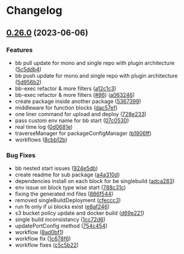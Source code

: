 # Changelog

## [0.26.0](https://github.com/appblocks-hub/BB-CLI/compare/0.25.0...v0.26.0) (2023-06-06)


### Features

* bb pull update for mono and single repo with plugin architecture ([5c5ddb4](https://github.com/appblocks-hub/BB-CLI/commit/5c5ddb474b99dda069d2cb92596408b1c3f1da8e))
* bb push update for mono and single repo with plugin architecture ([5d956b2](https://github.com/appblocks-hub/BB-CLI/commit/5d956b29996b780a7106cada204ec2421c132ccc))
* bb-exec refactor & more filters ([a12c1c3](https://github.com/appblocks-hub/BB-CLI/commit/a12c1c3d572b563a8ae3a68653475d410a985ee1))
* bb-exec refactor & more filters ([#86](https://github.com/appblocks-hub/BB-CLI/issues/86)) ([a063246](https://github.com/appblocks-hub/BB-CLI/commit/a063246e259b801cb377d6ac0585bbcdb92d0a4f))
* create package inside another package ([5367399](https://github.com/appblocks-hub/BB-CLI/commit/53673993ab26960498855a22cdeb298dd0920bd8))
* middleware for function blocks ([dac57ef](https://github.com/appblocks-hub/BB-CLI/commit/dac57ef41e62807f3722e0a7a92cfdc7cce96850))
* one liner command for upload and deploy ([728e233](https://github.com/appblocks-hub/BB-CLI/commit/728e233dc75faabdb0cbfd7a94546b8a341b8f1a))
* pass custom env name for bb start ([07c0530](https://github.com/appblocks-hub/BB-CLI/commit/07c0530a6ccda92ba80d99a5589bc9c2a2dcc54f))
* real time log ([0d0681e](https://github.com/appblocks-hub/BB-CLI/commit/0d0681e36f557b6de92006570f84af04f961879b))
* traverseManager for packageConfigManager ([b1806ff](https://github.com/appblocks-hub/BB-CLI/commit/b1806ff4a7a6d2b3fecceca545bf5818a6e9e6e1))
* workflows ([8cbb12b](https://github.com/appblocks-hub/BB-CLI/commit/8cbb12b0ce9241b9941787c143e893ada758b44e))


### Bug Fixes

* bb nested start issues ([924e5db](https://github.com/appblocks-hub/BB-CLI/commit/924e5db12de526d4981e95b6e5d8ad82b28daae0))
* create readme for sub package ([a4a310d](https://github.com/appblocks-hub/BB-CLI/commit/a4a310d806517c35df3a5e57c2c2bc71de69517b))
* dependencies install on each block for be singlebuild ([adca283](https://github.com/appblocks-hub/BB-CLI/commit/adca2839377423c99ef1cc2da9b9a7899cc5f936))
* env issue on block type wise start ([788c31c](https://github.com/appblocks-hub/BB-CLI/commit/788c31c4f929f294b7530e4de971171553affb99))
* fixing the generated md files ([886f544](https://github.com/appblocks-hub/BB-CLI/commit/886f544a9a4373d27064ed483564db7512d8baf2))
* removed singleBuildDeployment ([cfeccc3](https://github.com/appblocks-hub/BB-CLI/commit/cfeccc3089b00de88f724bfc5e26905919e8bd5d))
* run fe only if ui blocks exist ([e8af246](https://github.com/appblocks-hub/BB-CLI/commit/e8af246f04245984f307adf7a7edfc2c9307dc08))
* s3 bucket policy update and docker build ([d69e221](https://github.com/appblocks-hub/BB-CLI/commit/d69e221f5a80755c3d007f5ad45959212a1fcbce))
* single build inconsistancy ([1cc72d6](https://github.com/appblocks-hub/BB-CLI/commit/1cc72d6c8c00a1cb8c7513c72a6e4eb5e3fa3b12))
* updatePortConfig method ([754c454](https://github.com/appblocks-hub/BB-CLI/commit/754c454903d32b7b8bf80a82f055da02bbad3a62))
* workflow ([8ad0bf1](https://github.com/appblocks-hub/BB-CLI/commit/8ad0bf1457c2e44a48973ffd87cfd6b2eeafc81d))
* workflow fix ([1c678f6](https://github.com/appblocks-hub/BB-CLI/commit/1c678f60a67d5cd9c96bf51dc95bebb3bc5b141c))
* workflow fixes ([c5c5b22](https://github.com/appblocks-hub/BB-CLI/commit/c5c5b227376f6097bfc572cefdceeeef0875314b))
